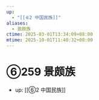 ```yaml
---
up:
  - "[[⑥2 中国民族]]"
aliases:
  - 景颇族
ctime: 2025-03-01T13:34:09+08:00
mtime: 2025-10-01T11:40:32+08:00
---
```


# ⑥259 景颇族

- up: [[⑥2 中国民族]]
